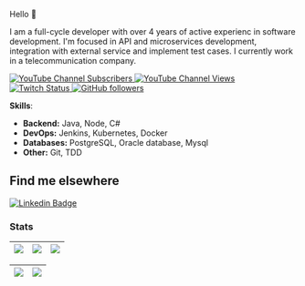 Hello 🖖

I am a full-cycle developer with over 4 years of active experienc in software development.
I'm focused in API and microservices development, integration with external service and implement test cases.
I currently work in a telecommunication company.

<p>
<a href="http://youtube.com/@deimos195?sub_confirmation=1">
    <img alt="YouTube Channel Subscribers" src="https://img.shields.io/youtube/channel/subscribers/UCBlQgjhPpGxfmYFx6j71FJA?style=social">
</a>
<a href="http://youtube.com/@deimos195?sub_confirmation=1">
    <img alt="YouTube Channel Views" src="https://img.shields.io/youtube/channel/views/UCBlQgjhPpGxfmYFx6j71FJA?style=social">
</a>
<a href="http://twitch.tv/Deimos_x?sub_confirmation=1">
    <img alt="Twitch Status" src="https://img.shields.io/twitch/status/linuxtips?style=social">
</a>
<a href="http://github.com/Deimos177">
    <img alt="GitHub followers" src="https://img.shields.io/github/followers/Deimos177?style=social">
</a>
</p>

**Skills**:

- **Backend:** Java, Node, C#
- **DevOps:** Jenkins, Kubernetes, Docker
- **Databases:** PostgreSQL, Oracle database, Mysql
- **Other:** Git, TDD

## Find me elsewhere

[![Linkedin Badge](https://img.shields.io/badge/Linkedin-/?style=flat&logo=Linkedin&logoColor=white&link=https://www.linkedin.com/in/bruce-v-ab6850b6/)](https://www.linkedin.com/in/bruce-v-ab6850b6/)

### Stats

| ![](https://github-profile-summary-cards.vercel.app/api/cards/stats?username=Deimos177&theme=github) | ![](https://github-profile-summary-cards.vercel.app/api/cards/repos-per-language?username=Deimos177&hide=Html&theme=github) | ![](https://github-profile-summary-cards.vercel.app/api/cards/most-commit-language?username=Deimos177&theme=github) |
| :-: | :-: | :-: |

![](https://github-profile-summary-cards.vercel.app/api/cards/profile-details?username=Deimos177&theme=github) | ![](https://github-profile-summary-cards.vercel.app/api/cards/productive-time?username=Deimos177&theme=github)
| :-: | :-: |
